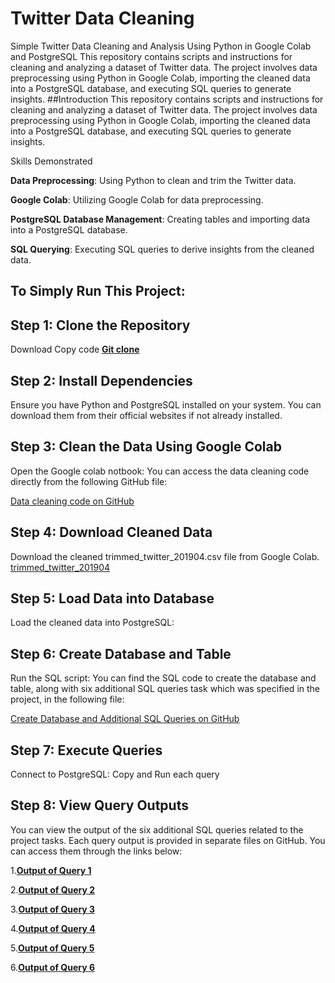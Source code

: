 # Twitter Data Cleaning

Simple Twitter Data Cleaning and Analysis Using Python in Google Colab and PostgreSQL
This repository contains scripts and instructions for cleaning and analyzing a dataset of Twitter data. The project involves data preprocessing using Python in Google Colab, importing the cleaned data into a PostgreSQL database, and executing SQL queries to generate insights.
##Introduction
This repository contains scripts and instructions for cleaning and analyzing a dataset of Twitter data. The project involves data preprocessing using Python in Google Colab, importing the cleaned data into a PostgreSQL database, and executing SQL queries to generate insights.

Skills Demonstrated

**Data Preprocessing**: Using Python to clean and trim the Twitter data.

**Google Colab**: Utilizing Google Colab for data preprocessing.

**PostgreSQL Database Management**: Creating tables and importing data into a PostgreSQL database.

**SQL Querying**: Executing SQL queries to derive insights from the cleaned data.

## To Simply Run This Project:

## Step 1: Clone the Repository

Download
Copy code
[**Git clone**](https://github.com/Ri05/TwitterDataCleaning.git)

## Step 2: Install Dependencies

Ensure you have Python and PostgreSQL installed on your system.
You can download them from their official websites if not already installed.

## Step 3: Clean the Data Using Google Colab

Open the Google colab notbook: You can access the data cleaning code directly from the following GitHub file:

[Data cleaning code on GitHub]( https://github.com/Ri05/TwitterDataCleaning/blob/main/twitter_data_cleaning.py )

## Step 4: Download Cleaned Data
Download the cleaned trimmed_twitter_201904.csv file from Google Colab.
[trimmed_twitter_201904](https://github.com/Ri05/TwitterDataCleaning/blob/main/trimmed_twitter_201904.csv)

## Step 5: Load Data into Database
Load the cleaned data into PostgreSQL:

## Step 6: Create Database and Table
Run the SQL script: You can find the SQL code to create the database and table, along with six additional SQL queries task which was specified in the project, in the following file:

[Create Database and Additional SQL Queries on GitHub](https://github.com/Ri05/TwitterDataCleaning/blob/main/TweetDataTable.sql)

## Step 7: Execute Queries
Connect to PostgreSQL: Copy and Run each query

## Step 8: View Query Outputs
You can view the output of the six additional SQL queries related to the project tasks.
Each query output is provided in separate files on GitHub.
You can access them through the links below:

1.[**Output of Query 1**](https://github.com/Ri05/TwitterDataCleaning/blob/main/tweet%20answer1.csv)

2.[**Output of Query 2**](https://github.com/Ri05/TwitterDataCleaning/blob/main/tweet%20answer2.csv)

3.[**Output of Query 3**](https://github.com/Ri05/TwitterDataCleaning/blob/main/tweet%20answer3.csv)

4.[**Output of Query 4**](https://github.com/Ri05/TwitterDataCleaning/blob/main/tweet%20answer4.csv)

5.[**Output of Query 5**](https://github.com/Ri05/TwitterDataCleaning/blob/main/tweet%20answer5.csv)

6.[**Output of Query 6**](https://github.com/Ri05/TwitterDataCleaning/blob/main/tweet%20answer6.csv)

